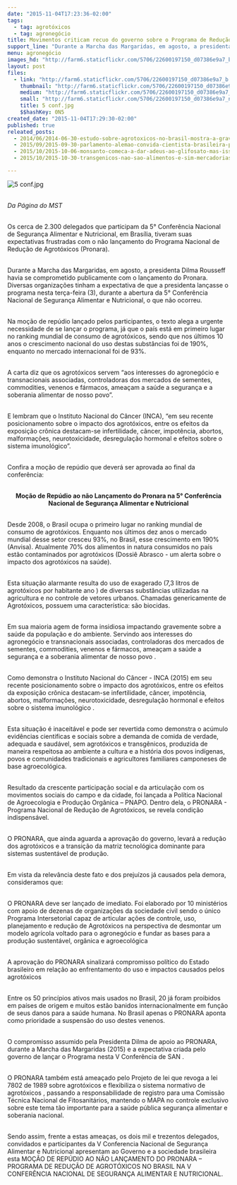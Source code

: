 ```yaml
---
date: "2015-11-04T17:23:36-02:00"
tags:
  - tag: agrotóxicos
  - tag: agronegócio
title: Movimentos criticam recuo do governo sobre o Programa de Redução de Agrotóxicos
support_line: "Durante a Marcha das Margaridas, em agosto, a presidenta Dilma havia se comprometido com o lançamento do Pronara. Diversas organizações tinham a expectativa de ele seria lançado nesta terça-feira, o que não ocorreu."
menu: agronegócio
images_hd: "http://farm6.staticflickr.com/5706/22600197150_d07386e9a7_b.jpg"
layout: post
files:
  - link: "http://farm6.staticflickr.com/5706/22600197150_d07386e9a7_b.jpg"
    thumbnail: "http://farm6.staticflickr.com/5706/22600197150_d07386e9a7_t.jpg"
    medium: "http://farm6.staticflickr.com/5706/22600197150_d07386e9a7_z.jpg"
    small: "http://farm6.staticflickr.com/5706/22600197150_d07386e9a7_n.jpg"
    title: 5 conf.jpg
    $$hashKey: 0N5
created_date: "2015-11-04T17:29:30-02:00"
published: true
releated_posts:
  - 2014/06/2014-06-30-estudo-sobre-agrotoxicos-no-brasil-mostra-a-gravidade-da-situacao.md-e
  - 2015/09/2015-09-30-parlamento-alemao-convida-cientista-brasileira-para-debate-sobre-proibicao-do-glifosato.md
  - 2015/10/2015-10-06-monsanto-comeca-a-dar-adeus-ao-glifosato-mas-isso-nao-e-uma-boa-noticia.md
  - 2015/10/2015-10-30-transgenicos-nao-sao-alimentos-e-sim-mercadorias-aponta-medico-argentino.md

---
```

<p><img alt="5 conf.jpg" src="http://farm6.staticflickr.com/5706/22600197150_d07386e9a7_b.jpg" /><br />
&nbsp;</p>

<p><em>Da P&aacute;gina do MST</em></p>

<p><br />
Os cerca de 2.300 delegados que participam da 5&deg; Confer&ecirc;ncia Nacional de Seguran&ccedil;a Alimentar e Nutricional, em Bras&iacute;lia, tiveram suas expectativas frustradas com o n&atilde;o lan&ccedil;amento do Programa Nacional de Redu&ccedil;&atilde;o de Agrot&oacute;xicos (Pronara).&nbsp;</p>

<p><br />
Durante a Marcha das Margaridas, em agosto, a presidenta Dilma Rousseff havia se comprometido publicamente com o lan&ccedil;amento do Pronara. Diversas organiza&ccedil;&otilde;es tinham a expectativa de que a presidenta lan&ccedil;asse o programa nesta ter&ccedil;a-feira (3), durante a abertura da 5&deg; Confer&ecirc;ncia Nacional de Seguran&ccedil;a Alimentar e Nutricional, o que n&atilde;o ocorreu.</p>

<p><br />
Na mo&ccedil;&atilde;o de rep&uacute;dio lan&ccedil;ado pelos participantes, o texto alega a urgente necessidade de se lan&ccedil;ar o programa, j&aacute; que o pa&iacute;s est&aacute; em primeiro lugar no ranking mundial de consumo de agrot&oacute;xicos, sendo que nos &uacute;ltimos 10 anos o crescimento nacional do uso destas subst&acirc;ncias foi de 190%, enquanto no mercado internacional foi de 93%.</p>

<p><br />
A carta diz que os agrot&oacute;xicos servem &ldquo;aos interesses do agroneg&oacute;cio e transnacionais associadas, controladoras dos mercados de sementes, commodities, venenos e f&aacute;rmacos, amea&ccedil;am a sa&uacute;de a seguran&ccedil;a e a soberania alimentar de nosso povo&rdquo;.</p>

<p><br />
E lembram que o Instituto Nacional do C&acirc;ncer (INCA), &ldquo;em seu recente posicionamento sobre o impacto dos agrot&oacute;xicos, entre os efeitos da exposi&ccedil;&atilde;o cr&ocirc;nica destacam-se infertilidade, c&acirc;ncer, impot&ecirc;ncia, abortos, malforma&ccedil;&otilde;es, neurotoxicidade, desregula&ccedil;&atilde;o hormonal e efeitos sobre o sistema imunol&oacute;gico&rdquo;.</p>

<p><br />
Confira&nbsp;a&nbsp;mo&ccedil;&atilde;o de rep&uacute;dio que dever&aacute; ser aprovada ao final da confer&ecirc;ncia:</p>

<p style="text-align: center;"><br />
<strong>Mo&ccedil;&atilde;o de Rep&uacute;dio ao n&atilde;o Lan&ccedil;amento do Pronara&nbsp;na 5&deg; Confer&ecirc;ncia Nacional de Seguran&ccedil;a Alimentar e Nutricional</strong></p>

<p><br />
Desde 2008, o Brasil ocupa o primeiro lugar no ranking mundial de consumo de agrot&oacute;xicos. Enquanto nos &uacute;ltimos dez anos o mercado mundial desse setor cresceu 93%, no Brasil, esse crescimento em 190% (Anvisa). Atualmente 70% dos alimentos in natura consumidos no pa&iacute;s est&atilde;o contaminados por agrot&oacute;xicos (Dossi&ecirc; Abrasco - um alerta sobre o impacto dos agrot&oacute;xicos na sa&uacute;de).</p>

<p><br />
Esta situa&ccedil;&atilde;o alarmante resulta do uso de exagerado (7,3 litros de agrot&oacute;xicos por habitante ano ) de diversas subst&acirc;ncias utilizadas na agricultura e no controle de vetores urbanos. Chamadas genericamente de Agrot&oacute;xicos, possuem uma caracter&iacute;stica: s&atilde;o biocidas.</p>

<p><br />
Em sua maioria agem de forma insidiosa impactando gravemente sobre a sa&uacute;de da popula&ccedil;&atilde;o e do ambiente. Servindo aos interesses do agroneg&oacute;cio e transnacionais associadas, controladoras dos mercados de sementes, commodities, venenos e f&aacute;rmacos, amea&ccedil;am a sa&uacute;de a seguran&ccedil;a e a soberania alimentar de nosso povo .</p>

<p><br />
Como demonstra o Instituto Nacional do C&acirc;ncer - INCA (2015) em seu recente posicionamento sobre o impacto dos agrot&oacute;xicos, entre os efeitos da exposi&ccedil;&atilde;o cr&ocirc;nica destacam-se infertilidade, c&acirc;ncer, impot&ecirc;ncia, abortos, malforma&ccedil;&otilde;es, neurotoxicidade, desregula&ccedil;&atilde;o hormonal e efeitos sobre o sistema imunol&oacute;gico .</p>

<p><br />
Esta situa&ccedil;&atilde;o &eacute; inaceit&aacute;vel e pode ser revertida como demonstra o ac&uacute;mulo evid&ecirc;ncias cientificas e sociais sobre a demanda de comida de verdade, adequada e saud&aacute;vel, sem agrot&oacute;xicos e transg&ecirc;nicos, produzida de maneira respeitosa ao ambiente a cultura e a hist&oacute;ria dos povos ind&iacute;genas, povos e comunidades tradicionais e agricultores familiares camponeses de base agroecol&oacute;gica.</p>

<p><br />
Resultado da crescente participa&ccedil;&atilde;o social e da articula&ccedil;&atilde;o com os movimentos sociais do campo e da cidade, foi lan&ccedil;ada a Pol&iacute;tica Nacional de Agroecologia e Produ&ccedil;&atilde;o Org&acirc;nica &ndash; PNAPO. Dentro dela, o PRONARA - Programa Nacional de Redu&ccedil;&atilde;o de Agrot&oacute;xicos, se revela condi&ccedil;&atilde;o indispens&aacute;vel.</p>

<p><br />
O PRONARA, que ainda aguarda a aprova&ccedil;&atilde;o do governo, levar&aacute; a redu&ccedil;&atilde;o dos agrot&oacute;xicos e a transi&ccedil;&atilde;o da matriz tecnol&oacute;gica dominante para sistemas sustent&aacute;vel de produ&ccedil;&atilde;o.</p>

<p><br />
Em vista da relev&acirc;ncia deste fato e dos preju&iacute;zos j&aacute; causados pela demora, consideramos que:</p>

<p><br />
O PRONARA deve ser lan&ccedil;ado de imediato. Foi elaborado por 10 minist&eacute;rios com apoio de dezenas de organiza&ccedil;&otilde;es da sociedade civil sendo o &uacute;nico Programa Intersetorial capaz de articular a&ccedil;&otilde;es de controle, uso, planejamento e redu&ccedil;&atilde;o de Agrot&oacute;xicos na perspectiva de desmontar um modelo agr&iacute;cola voltado para o agroneg&oacute;cio e fundar as bases para a produ&ccedil;&atilde;o sustent&aacute;vel, org&acirc;nica e agroecol&oacute;gica</p>

<p><br />
A aprova&ccedil;&atilde;o do PRONARA sinalizar&aacute; compromisso pol&iacute;tico do Estado brasileiro em rela&ccedil;&atilde;o ao enfrentamento do uso e impactos causados pelos agrot&oacute;xicos</p>

<p><br />
Entre os 50 princ&iacute;pios ativos mais usados no Brasil, 20 j&aacute; foram proibidos em pa&iacute;ses de origem e muitos est&atilde;o banidos internacionalmente em fun&ccedil;&atilde;o de seus danos para a sa&uacute;de humana. No Brasil apenas o PRONARA aponta como prioridade a suspens&atilde;o do uso destes venenos.</p>

<p><br />
O compromisso assumido pela Presidenta Dilma de apoio ao PRONARA, durante a Marcha das Margaridas (2015) e a expectativa criada pelo governo de lan&ccedil;ar o Programa nesta V Confer&ecirc;ncia de SAN .</p>

<p><br />
O PRONARA tamb&eacute;m est&aacute; amea&ccedil;ado pelo Projeto de lei que revoga a lei 7802 de 1989 sobre agrot&oacute;xicos e flexibiliza o sistema normativo de agrot&oacute;xicos , passando a responsabilidade de registro para uma Comiss&atilde;o T&eacute;cnica Nacional de Fitosanit&aacute;rios, mantendo o MAPA no controle exclusivo sobre este tema t&atilde;o importante para a sa&uacute;de p&uacute;blica seguran&ccedil;a alimentar e soberania nacional.</p>

<p><br />
Sendo assim, frente a estas amea&ccedil;as, os dois mil e trezentos delegados, convidados e participantes da V Conferencia Nacional de Seguran&ccedil;a Alimentar e Nutricional apresentam ao Governo e a sociedade brasileira esta MO&Ccedil;&Atilde;O DE REP&Uacute;DIO AO N&Atilde;O LAN&Ccedil;AMENTO DO PRONARA &ndash; PROGRAMA DE REDU&Ccedil;&Atilde;O DE AGROT&Oacute;XICOS NO BRASIL NA V CONFER&Ecirc;NCIA NACIONAL DE SEGURAN&Ccedil;A ALIMENTAR E NUTRICIONAL.</p>
